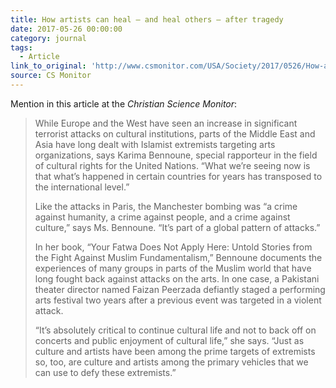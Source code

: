 ```yaml
---
title: How artists can heal – and heal others – after tragedy
date: 2017-05-26 00:00:00
category: journal
tags:
  - Article
link_to_original: 'http://www.csmonitor.com/USA/Society/2017/0526/How-artists-can-heal-and-heal-others-after-tragedy'
source: CS Monitor
---
```



Mention in this article at the *Christian Science Monitor*:

> While Europe and the West have seen an increase in significant terrorist attacks on cultural institutions, parts of the Middle East and Asia have long dealt with Islamist extremists targeting arts organizations, says Karima Bennoune, special rapporteur in the field of cultural rights for the United Nations. “What we’re seeing now is that what’s happened in certain countries for years has transposed to the international level.”
>
>
> Like the attacks in Paris, the Manchester bombing was “a crime against humanity, a crime against people, and a crime against culture,” says Ms. Bennoune. “It’s part of a global pattern of attacks.”
>
>
> In her book, “Your Fatwa Does Not Apply Here: Untold Stories from the Fight Against Muslim Fundamentalism,” Bennoune documents the experiences of many groups in parts of the Muslim world that have long fought back against attacks on the arts. In one case, a Pakistani theater director named Faizan Peerzada defiantly staged a performing arts festival two years after a previous event was targeted in a violent attack.
>
>
> “It’s absolutely critical to continue cultural life and not to back off on concerts and public enjoyment of cultural life,” she says. “Just as culture and artists have been among the prime targets of extremists so, too, are culture and artists among the primary vehicles that we can use to defy these extremists.”